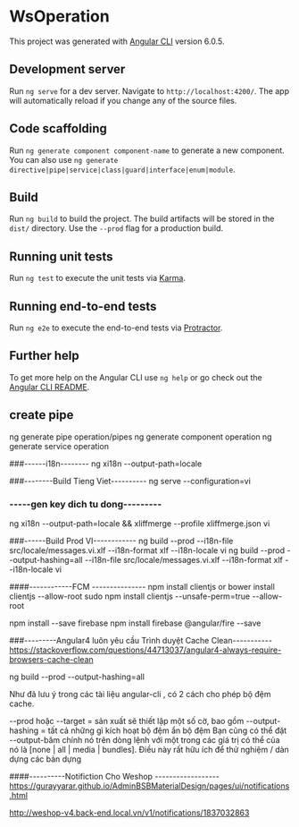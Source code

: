 # WsOperation

This project was generated with [Angular CLI](https://github.com/angular/angular-cli) version 6.0.5.

## Development server

Run `ng serve` for a dev server. Navigate to `http://localhost:4200/`. The app will automatically reload if you change any of the source files.

## Code scaffolding

Run `ng generate component component-name` to generate a new component. You can also use `ng generate directive|pipe|service|class|guard|interface|enum|module`.

## Build

Run `ng build` to build the project. The build artifacts will be stored in the `dist/` directory. Use the `--prod` flag for a production build.

## Running unit tests

Run `ng test` to execute the unit tests via [Karma](https://karma-runner.github.io).

## Running end-to-end tests

Run `ng e2e` to execute the end-to-end tests via [Protractor](http://www.protractortest.org/).

## Further help

To get more help on the Angular CLI use `ng help` or go check out the [Angular CLI README](https://github.com/angular/angular-cli/blob/master/README.md).

## create pipe
ng generate pipe operation/pipes
ng generate component operation
ng generate service operation


###------i18n--------
ng xi18n --output-path=locale

###--------Build Tieng Viet----------
ng serve --configuration=vi

### -----gen key dich tu dong---------
ng xi18n --output-path=locale && xliffmerge --profile xliffmerge.json vi

###------Build Prod VI------------
 ng build --prod --i18n-file src/locale/messages.vi.xlf --i18n-format xlf --i18n-locale vi
 ng build --prod --output-hashing=all --i18n-file src/locale/messages.vi.xlf --i18n-format xlf --i18n-locale vi


####------------FCM --------------- 
npm install clientjs or bower install clientjs --allow-root
sudo npm install clientjs --unsafe-perm=true --allow-root


npm install --save firebase
npm install firebase @angular/fire --save


###---------Angular4 luôn yêu cầu Trình duyệt Cache Clean-----------
https://stackoverflow.com/questions/44713037/angular4-always-require-browsers-cache-clean

ng build --prod --output-hashing=all

Như đã lưu ý trong các tài liệu angular-cli , có 2 cách cho phép bộ đệm cache.

--prod hoặc --target = sản xuất sẽ thiết lập một số cờ, bao gồm --output-hashing = tất cả những gì kích hoạt bộ đệm ẩn bộ đệm
Bạn cũng có thể đặt --output-băm chính nó trên dòng lệnh với một trong các giá trị có thể của nó là [none | all | media | bundles]. Điều này rất hữu ích để thử nghiệm / dàn dựng các bản dựng

####----------Notifiction Cho Weshop ------------------
https://gurayyarar.github.io/AdminBSBMaterialDesign/pages/ui/notifications.html


http://weshop-v4.back-end.local.vn/v1/notifications/1837032863
